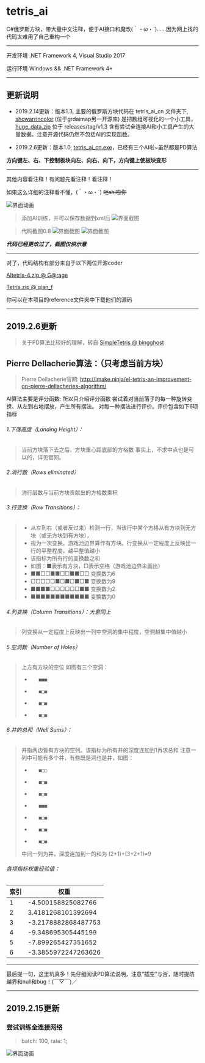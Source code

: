 # tetris_ai

C#俄罗斯方块，带大量中文注释，便于AI接口和魔改(｀・ω・´)……因为网上找的代码太难用了自己重构一个

--------
开发环境 .NET Framework 4, Visual Studio 2017

运行环境 Windows && .NET Framework 4+

------------
## 更新说明
- 2019.2.14更新：版本1.3, 主要的俄罗斯方块代码在 tetris_ai_cn 文件夹下, [showarrincolor](https://github.com/grdaimap/scaling-potato/tree/master/showarrincolor) (位于grdaimap另一开源库) 是把数组可视化的一个小工具，[huge_data.zip](https://github.com/grdaimap/tetris_ai/releases/tag/v1.3) 位于 releases/tag/v1.3 含有尝试全连接AI和小工具产生的大量数据。注意开源代码仍然不包括AI的实现函数。

 - 2019.2.6更新：版本1.0, [tetris_ai_cn.exe](https://github.com/grdaimap/tetris_ai/releases/tag/v1.0)，已经有三个AI啦~虽然都是PD算法

**方向键左、右、下控制板块向左、向右、向下，方向键上使板块变形**

------------

其他内容看注释！有问题先看注释！看注释！

如果这么详细的注释看不懂，(｀・ω・´) <del>吔shi啦你</del>

![界面动画](./pictures/1.gif)

> 添加AI训练，并可以保存数据到xml后
![界面截图](./pictures/1.png)

>代码截图0.8
![界面截图](./pictures/2.png)
![界面截图](./pictures/3.png)


***代码已经更改过了，截图仅供示意***

---------------------
对了，代码结构有部分来自于以下两位开源coder

[AItetris-4.zip @ G@rage](http://xianka.luobotou.org/?p=103)

[Tetris.zip @ qian_f](https://blog.csdn.net/qian_f/article/details/19758671)

你可以在本项目的reference文件夹中下载他们的源码

----------------------
## 2019.2.6更新

>关于PD算法比较好的理解，转自 [SimpleTetris @ bingghost](https://github.com/bingghost/SimpleTetris/blob/master/README.MD)

## Pierre Dellacherie算法：（只考虑当前方块） 
> Pierre Dellacherie官网:
http://imake.ninja/el-tetris-an-improvement-on-pierre-dellacheries-algorithm/

AI算法主要是评分函数: 所以只介绍评分函数
    尝试着对当前落子的每一种旋转变换、从左到右地摆放，产生所有摆法。
    对每一种摆法进行评价。评价包含如下6项指标


###### 1.下落高度（Landing Height）： 
> 当前方块落下去之后，方块重心距底部的方格数
> 事实上，不求中点也是可以的，详见官网。


###### 2.消行数（Rows eliminated） 
> 消行层数与当前方块贡献出的方格数乘积 
 
######  3.行变换（Row Transitions）： 
>* 从左到右（或者反过来）检测一行，当该行中某个方格从有方块到无方块（或无方块到有方块）， 
>* 视为一次变换。游戏池边界算作有方块。行变换从一定程度上反映出一行的平整程度，越平整值越小 
>* 该指标为所有行的变换数之和 
>* 如图：■表示有方块，□表示空格（游戏池边界未画出） 
>* ■■□□■■□□■■□□ 变换数为6 
>* □□□□□■□■□■□■ 变换数为9 
>* ■■■■□□□□□□■■ 变换数为2 
>* ■■■■■■■■■■■■ 变换数为0 
 
###### 4.列变换（Column Transitions）：大意同上 
> 列变换从一定程度上反映出一列中空洞的集中程度，空洞越集中值越小 
 
###### 5.空洞数（Number of Holes） 
> 上方有方块的空位 
> 如图有三个空洞：
>*        ■■■ 
>*        ■□■ 
>*        ■□■ 
>*        ■□■ 
 
###### 6.井的总和（Well Sums）： 
> 井指两边皆有方块的空列。该指标为所有井的深度连加到1再求总和 
> 注意一列中可能有多个井，有些既是洞也是井，如图： 
>*        ■□□ 
>*        ■□■ 
>*        ■□■ 
>*        ■■■ 
>*        ■□■ 
>*        ■□■ 
>*        ■□■ 
> 中间一列为井，深度连加到一的和为 (2+1)+(3+2+1)=9 
 
###### 各项指标权重经验值：


|索引| 权重|
|---|----|
|1  |  -4.500158825082766 
|2  |  3.4181268101392694 
|3  |  -3.2178882868487753 
|4  | -9.348695305445199 
|5  | -7.899265427351652 
|6  | -3.3855972247263626 

-----------------
最后提一句，这里坑真多！先仔细阅读PD算法说明，注意“插空”与否，随时提防越界和null和bug！(￣▽￣)／

----------------------
## 2019.2.15更新

### 尝试训练全连接网络

>batch: 100, rate: 1;

![界面动画](./pictures/5.gif)

